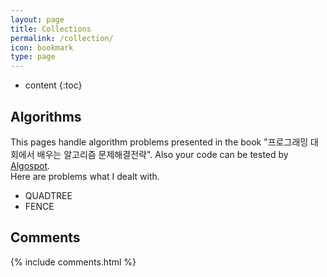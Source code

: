 ```yaml
---
layout: page
title: Collections
permalink: /collection/
icon: bookmark
type: page
---
```


* content
{:toc}
## Algorithms
This pages handle algorithm problems presented in the book "프로그래밍 대회에서 배우는 알고리즘 문제해결전략". Also your code can be tested by [Algospot](https://algospot.com).
<br> Here are problems what I dealt with.

* QUADTREE
* FENCE



## Comments

{% include comments.html %}
